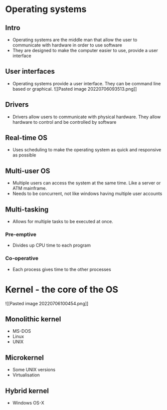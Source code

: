 # Operating systems
## Intro
- Operating systems are the middle man that allow the user to communicate with hardware in order to use software
- They are designed to make the computer easier to use, provide a user interface

## User interfaces
- Operating systems provide a user interface. They can be command line based or graphical.
![[Pasted image 20220706093513.png]]
## Drivers
- Drivers allow users to communicate with physical hardware. They allow hardware to control and be controlled by software

## Real-time OS
- Uses scheduling to make the operating system as quick and responsive as possible

## Multi-user OS
- Multiple users can access the system at the same time. Like a server or ATM mainframe.
- Needs to be concurrent, not like windows having multiple user accounts

## Multi-tasking
- Allows for multiple tasks to be executed at once.
### Pre-emptive
- Divides up CPU time to each program
### Co-operative
- Each process gives time to the other processes

# Kernel - the core of the OS
![[Pasted image 20220706100454.png]]
## Monolithic kernel
- MS-DOS
- Linux
- UNIX
## Microkernel
- Some UNIX versions
- Virtualisation
## Hybrid kernel
- Windows OS-X
